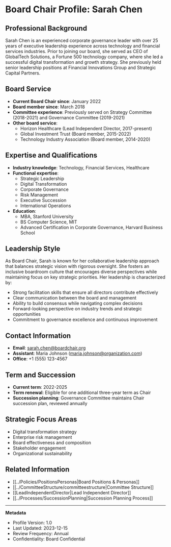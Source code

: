 # Board Chair Profile: Sarah Chen

## Professional Background
Sarah Chen is an experienced corporate governance leader with over 25 years of executive leadership experience across technology and financial services industries. Prior to joining our board, she served as CEO of GlobalTech Solutions, a Fortune 500 technology company, where she led a successful digital transformation and growth strategy. She previously held senior leadership positions at Financial Innovations Group and Strategic Capital Partners.

## Board Service
- **Current Board Chair since**: January 2022
- **Board member since**: March 2018
- **Committee experience**: Previously served on Strategy Committee (2018-2021) and Governance Committee (2019-2021)
- **Other board service**:
  - Horizon Healthcare (Lead Independent Director, 2017-present)
  - Global Investment Trust (Board member, 2015-2022)
  - Technology Industry Association (Board member, 2014-2020)

## Expertise and Qualifications
- **Industry knowledge**: Technology, Financial Services, Healthcare
- **Functional expertise**: 
  - Strategic Leadership
  - Digital Transformation
  - Corporate Governance
  - Risk Management
  - Executive Succession
  - International Operations
- **Education**:
  - MBA, Stanford University
  - BS Computer Science, MIT
  - Advanced Certification in Corporate Governance, Harvard Business School

## Leadership Style
As Board Chair, Sarah is known for her collaborative leadership approach that balances strategic vision with rigorous oversight. She fosters an inclusive boardroom culture that encourages diverse perspectives while maintaining focus on key strategic priorities. Her leadership is characterized by:

- Strong facilitation skills that ensure all directors contribute effectively
- Clear communication between the board and management
- Ability to build consensus while navigating complex decisions
- Forward-looking perspective on industry trends and strategic opportunities
- Commitment to governance excellence and continuous improvement

## Contact Information
- **Email**: sarah.chen@boardchair.org
- **Assistant**: Maria Johnson (maria.johnson@organization.com)
- **Office**: +1 (555) 123-4567

## Term and Succession
- **Current term**: 2022-2025
- **Term renewal**: Eligible for one additional three-year term as Chair
- **Succession planning**: Governance Committee maintains Chair succession plan, reviewed annually

## Strategic Focus Areas
- Digital transformation strategy
- Enterprise risk management
- Board effectiveness and composition
- Stakeholder engagement
- Organizational sustainability

## Related Information
- [[../Policies/PositionsPersonas|Board Positions & Personas]]
- [[../CommitteeStructure/committeestructure|Committee Structure]]
- [[LeadIndependentDirector|Lead Independent Director]]
- [[../Processes/SuccessionPlanning|Succession Planning Process]]

---
**Metadata**
- Profile Version: 1.0
- Last Updated: 2023-12-15
- Review Frequency: Annual
- Confidentiality: Board Confidential 